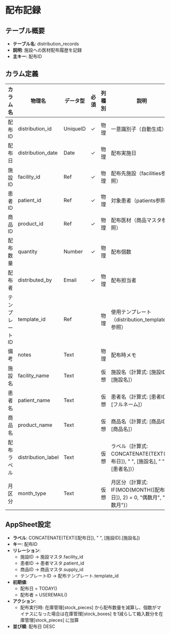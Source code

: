 # 配布記録

## テーブル概要
- **テーブル名**: distribution_records
- **説明**: 施設への医材配布履歴を記録
- **主キー**: 配布ID

## カラム定義

| カラム名 | 物理名 | データ型 | 必須 | 列種別 | 説明 |
|---------|--------|----------|------|--------|------|
| 配布ID | distribution_id | UniqueID | ✓ | 物理 | 一意識別子（自動生成） |
| 配布日 | distribution_date | Date | ✓ | 物理 | 配布実施日 |
| 施設ID | facility_id | Ref | ✓ | 物理 | 配布先施設（facilities参照） |
| 患者ID | patient_id | Ref | ✓ | 物理 | 対象患者（patients参照） |
| 商品ID | product_id | Ref | ✓ | 物理 | 配布医材（商品マスタ参照） |
| 配布数量 | quantity | Number | ✓ | 物理 | 配布個数 |
| 配布者 | distributed_by | Email | ✓ | 物理 | 配布担当者 |
| テンプレートID | template_id | Ref | | 物理 | 使用テンプレート（distribution_templates参照） |
| 備考 | notes | Text | | 物理 | 配布時メモ |
| 施設名 | facility_name | Text | | 仮想 | 施設名（計算式: [施設ID].[施設名]） |
| 患者名 | patient_name | Text | | 仮想 | 患者名（計算式: [患者ID].[フルネーム]） |
| 商品名 | product_name | Text | | 仮想 | 商品名（計算式: [商品ID].[商品名]） |
| 配布ラベル | distribution_label | Text | | 仮想 | ラベル（計算式: CONCATENATE(TEXT([配布日]), " ", [施設名], " ", [患者名])） |
| 月区分 | month_type | Text | | 仮想 | 月区分（計算式: IF(MOD(MONTH([配布日]), 2) = 0, "偶数月", "奇数月")） |

## AppSheet設定
- **ラベル**: CONCATENATE(TEXT([配布日]), " ", [施設ID].[施設名])
- **キー**: 配布ID
- **リレーション**:
  - 施設ID → 施設マスタ.facility_id
  - 患者ID → 患者マスタ.patient_id
  - 商品ID → 商品マスタ.supply_id
  - テンプレートID → 配布テンプレート.template_id
- **初期値**:
  - 配布日 = TODAY()
  - 配布者 = USEREMAIL()
- **アクション**:
  - 配布実行時: 在庫管理[stock_pieces] から配布数量を減算し、個数がマイナスになった場合は在庫管理[stock_boxes] を1減らして箱入数分を在庫管理[stock_pieces] に加算
- **並び順**: 配布日 DESC
